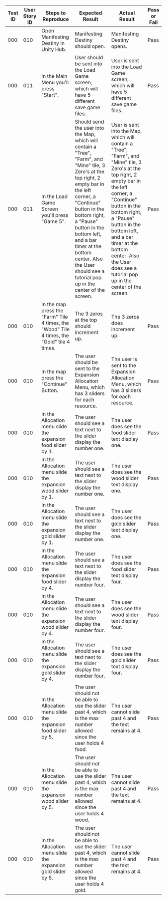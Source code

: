 | Test ID | User Story ID | Steps to Reproduce | Expected Result | Actual Result | Pass or Fail |
|----------------|---------------|-------------|---------------------|--------|--------|
|            000 |           010 | Open Manifesting Destiny in Unity Hub. | Manifesting Destiny should open. | Manifesting Destiny opens. | Pass |
|            000 |           011 | In the Main Menu you'll press "Start". | User should be sent into the Load Game screen, which will have 5 different save game files. | User is sent into the Load Game screen, which will have 5 different save game files. | Pass |
|            000 |           011 | In the Load Game Screen you'll press "Game 5". | Should send the user into the Map, which will contain a "Tree", "Farm", and "Mine" tile, 3 Zero's at the top right, 2 empty bar in the left corner, a "Continue" button in the bottom right, a "Pause" button in the bottom left, and a bar timer at the bottom center. Also the User should see a tutorial pop up in the center of the screen. | User is sent into the Map, which will contain a "Tree", "Farm", and "Mine" tile, 3 Zero's at the top right, 2 empty bar in the left corner, a "Continue" button in the bottom right, a "Pause" button in the bottom left, and a bar timer at the bottom center. Also the User does see a tutorial pop up in the center of the screen. | Pass |
|            000 |           010 | In the map press the "Farm" Tile 4 times, the "Wood" Tile 4 times, the "Gold" tile 4 times. | The 3 zeros at the top should increment up. | The 3 zeros does increment up. | Pass |
|            000 |           010 | In the map press the "Continue" Button. | The user should be sent to the Expansion Allocation Menu, which has 3 sliders for each resource. | The user is sent to the Expansion Allocation Menu, which has 3 sliders for each resource. | Pass |
|            000 |           010 | In the Allocation menu slide the expansion food slider by 1. | The user should see a text next to the slider display the number one. | The user does see the food slider text display one. | Pass |
|            000 |           010 | In the Allocation menu slide the expansion wood slider by 1. | The user should see a text next to the slider display the number one. | The user does see the wood slider text display one. | Pass |
|            000 |           010 | In the Allocation menu slide the expansion gold slider by 1. | The user should see a text next to the slider display the number one. | The user does see the gold slider text display one. | Pass |
|            000 |           010 | In the Allocation menu slide the expansion food slider by 4. | The user should see a text next to the slider display the number four. | The user does see the food slider text display four. | Pass |
|            000 |           010 | In the Allocation menu slide the expansion wood slider by 4. | The user should see a text next to the slider display the number four. | The user does see the wood slider text display four. | Pass |
|            000 |           010 | In the Allocation menu slide the expansion gold slider by 4. | The user should see a text next to the slider display the number four. | The user does see the gold slider text display four. | Pass |
|            000 |           010 | In the Allocation menu slide the expansion food slider by 5. | The user should not be able to use the slider past 4, which is the max number allowed since the user holds 4 food. | The user cannot slide past 4 and the text remains at 4. | Pass |
|            000 |           010 | In the Allocation menu slide the expansion wood slider by 5. | The user should not be able to use the slider past 4, which is the max number allowed since the user holds 4 wood.| The user cannot slide past 4 and the text remains at 4. | Pass |
|            000 |           010 | In the Allocation menu slide the expansion gold slider by 5. | The user should not be able to use the slider past 4, which is the max number allowed since the user holds 4 gold. | The user cannot slide past 4 and the text remains at 4. | Pass |
